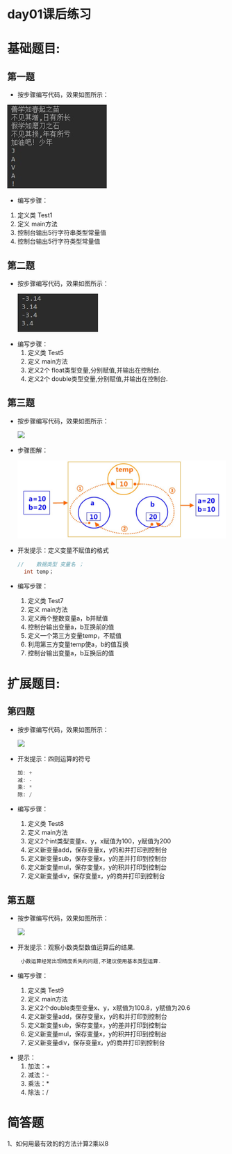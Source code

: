 # day01课后练习

# 基础题目:

## 第一题

* 按步骤编写代码，效果如图所示：

![](img\1.jpg)

* 编写步骤：

1. 定义类 Test1
2. 定义 main方法
3. 控制台输出5行字符串类型常量值
4. 控制台输出5行字符类型常量值

## 第二题

- 按步骤编写代码，效果如图所示：

  ![](img\5.jpg)



* 编写步骤：
  1. 定义类 Test5
  2. 定义 main方法
  3. 定义2个 float类型变量,分别赋值,并输出在控制台.
  4. 定义2个 double类型变量,分别赋值,并输出在控制台.

## 第三题

- 按步骤编写代码，效果如图所示：

  ![](img\7.jpg)

- 步骤图解：

  ![](img\71.jpg)

- 开发提示：定义变量不赋值的格式

  ```java
  // 	数据类型 变量名 ；
  	int temp；
  ```

- 编写步骤：

  1. 定义类 Test7
  2. 定义 main方法
  3. 定义两个整数变量a，b并赋值
  4. 控制台输出变量a，b互换前的值
  5. 定义一个第三方变量temp，不赋值
  6. 利用第三方变量temp使a，b的值互换
  7. 控制台输出变量a，b互换后的值

# 扩展题目:

## 第四题

- 按步骤编写代码，效果如图所示：

  ![](img\8.jpg)



* 开发提示：四则运算的符号

  ```java
  加: +
  减: -
  乘: *
  除: /
  ```

* 编写步骤：

  1. 定义类 Test8
  2. 定义 main方法
  3. 定义2个int类型变量x、y，x赋值为100，y赋值为200
  4. 定义新变量add，保存变量x，y的和并打印到控制台
  5. 定义新变量sub，保存变量x，y的差并打印到控制台
  6. 定义新变量mul，保存变量x，y的积并打印到控制台
  7. 定义新变量div，保存变量x，y的商并打印到控制台

## 第五题

- 按步骤编写代码，效果如图所示：

  

  ![](img\9.jpg)

- 开发提示：观察小数类型数值运算后的结果.

  ```java
   小数运算经常出现精度丢失的问题,不建议使用基本类型运算.
  ```

- 编写步骤：

  1. 定义类 Test9
  2. 定义 main方法
  3. 定义2个double类型变量x、y，x赋值为100.8，y赋值为20.6
  4. 定义新变量add，保存变量x，y的和并打印到控制台
  5. 定义新变量sub，保存变量x，y的差并打印到控制台
  6. 定义新变量mul，保存变量x，y的积并打印到控制台
  7. 定义新变量div，保存变量x，y的商并打印到控制台

* 提示：
  1. 加法：+
  2. 减法：-
  3. 乘法：*
  4. 除法：/

# 简答题

1、如何用最有效的的方法计算2乘以8